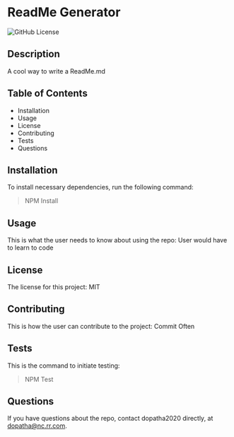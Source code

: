 
# ReadMe Generator
![GitHub License](https://img.shields.io/badge/license-MIT-red)

## Description  

A cool way to write a ReadMe.md  

## Table of Contents
- Installation 
- Usage
- License
- Contributing
- Tests
- Questions  

## Installation  

To install necessary dependencies, run the following command:
>NPM Install  

## Usage  

This is what the user needs to know about using the repo:
User would have to learn to code  

## License  

The license for this project:
MIT  

## Contributing  

This is how the user can contribute to the project:
Commit Often  

## Tests  

This is the command to initiate testing:
>NPM Test  

## Questions  

If you have questions about the repo, contact dopatha2020 directly, at dopatha@nc.rr.com.
